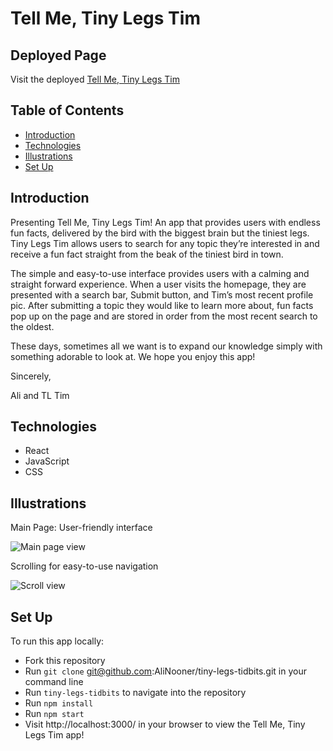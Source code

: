 # Tell Me, Tiny Legs Tim

## Deployed Page
Visit the deployed [Tell Me, Tiny Legs Tim](https://classy-dock.surge.sh/) 

## Table of Contents

  - [Introduction](#Introduction)
  - [Technologies](#Technologies)
  - [Illustrations](#Illustrations)
  - [Set Up](#Set-Up)

## Introduction

Presenting Tell Me, Tiny Legs Tim! An app that provides users with endless fun facts, delivered by the bird with the biggest brain but the tiniest legs. Tiny Legs Tim allows users to search for any topic they’re interested in and receive a fun fact straight from the beak of the tiniest bird in town.

The simple and easy-to-use interface provides users with a calming and straight forward experience. When a user visits the homepage, they are presented with a search bar, Submit button, and Tim’s most recent profile pic. After submitting a topic they would like to learn more about, fun facts pop up on the page and are stored in order from the most recent search to the oldest.

These days, sometimes all we want is to expand our knowledge simply with something adorable to look at. We hope you enjoy this app!

Sincerely,

Ali and TL Tim

## Technologies
  - React
  - JavaScript
  - CSS

## Illustrations
Main Page: User-friendly interface

![Main page view](https://user-images.githubusercontent.com/92279624/169146519-349551af-399f-4119-abb8-22d9cec9593b.gif)

Scrolling for easy-to-use navigation

![Scroll view](https://user-images.githubusercontent.com/92279624/169146861-7eba454a-1301-4608-80f4-7dc643a763b4.gif)

## Set Up
To run this app locally:

- Fork this repository
- Run `git clone` git@github.com:AliNooner/tiny-legs-tidbits.git in your command line
- Run `tiny-legs-tidbits` to navigate into the repository
- Run `npm install`
- Run `npm start`
- Visit http://localhost:3000/ in your browser to view the Tell Me, Tiny Legs Tim app!
